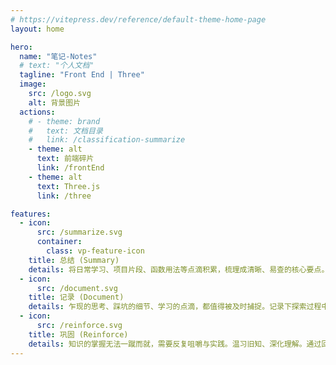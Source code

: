 ```yaml
---
# https://vitepress.dev/reference/default-theme-home-page
layout: home

hero:
  name: "笔记-Notes"
  # text: "个人文档"
  tagline: "Front End | Three"
  image:
    src: /logo.svg
    alt: 背景图片
  actions:
    # - theme: brand
    #   text: 文档目录
    #   link: /classification-summarize
    - theme: alt
      text: 前端碎片
      link: /frontEnd
    - theme: alt
      text: Three.js
      link: /three

features:
  - icon:
      src: /summarize.svg
      container: 
        class: vp-feature-icon
    title: 总结 (Summary)
    details: 将日常学习、项目片段、函数用法等点滴积累，梳理成清晰、易查的核心要点。告别碎片化，高效掌握关键知识。
  - icon:
      src: /document.svg
    title: 记录 (Document)
    details: 乍现的思考、踩坑的细节、学习的点滴，都值得被及时捕捉。记录下探索过程中的每一个关键环节，为未来回溯提供详实依据。
  - icon:
      src: /reinforce.svg
    title: 巩固 (Reinforce)
    details: 知识的掌握无法一蹴而就，需要反复咀嚼与实践。温习旧知、深化理解。通过回顾、实践验证和知识串联，将零散的信息内化为稳固的认知结构。
---
```

